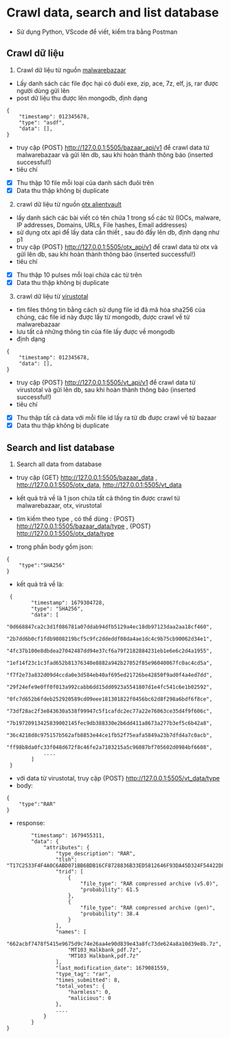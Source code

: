 # Crawl data, search and list database
- Sử dụng Python, VScode để viết, kiểm tra bằng Postman

## Crawl dữ liệu
1. Crawl dữ liệu từ nguồn [malwarebazaar](https://bazaar.abuse.ch/browse/)
- Lấy danh sách các file đọc hại có đuôi exe, zip, ace, 7z, elf, js, rar được người dùng gửi lên 
- post dữ liệu thu được lên mongodb, định dạng
```
{
    "timestamp": 012345678,
    "type": "asdf",
    "data": [],
}
```
- truy cập {POST} http://127.0.0.1:5505/bazaar_api/v1 để crawl data từ malwarebazaar và gửi lên db, sau khi hoàn thành thông báo (inserted successful!)
- tiêu chí
* [x] Thu thập 10 file mỗi loại của danh sách đuôi trên
* [x] Data thu thập không bị duplicate

2. crawl dữ liệu từ nguồn [otx alientvault](https://otx.alienvault.com/dashboard/new)
- lấy danh sách các bài viết có tên chứa 1 trong số các từ (IOCs, malware, IP addresses, Domains, URLs, File hashes, Email addresses)
- sử dụng otx api để lấy data cần thiết , sau đó đấy lên db, định dạng như p1
- truy cập {POST} http://127.0.0.1:5505/otx_api/v1 để crawl data từ otx và gửi lên db, sau khi hoàn thành thông báo (inserted successful!)
- tiêu chí
* [x] Thu thập 10 pulses mỗi loại chứa các từ trên
* [x] Data thu thập không bị duplicate

3. crawl dữ liệu từ [virustotal](https://www.virustotal.com/gui/home/search)
- tìm files thông tin bằng cách sử dụng file id đã mã hóa sha256 của chúng, các file id này được lấy từ mongodb, được crawl về từ malwarebazaar
- lưu tất cả những thông tin của file lấy được về mongodb
- định dạng
```
{
    "timestamp": 012345678,
    "data": [],
}
```
- truy cập {POST} http://127.0.0.1:5505/vt_api/v1 để crawl data từ virustotal và gửi lên db, sau khi hoàn thành thông báo (inserted successful!)
- tiêu chí
* [x] Thu thập tất cả data với mỗi file id lấy ra từ db được crawl về từ bazaar
* [x] Data thu thập không bị duplicate

## Search and list database
1. Search all data from database
- truy cập {GET} http://127.0.0.1:5505/bazaar_data , http://127.0.0.1:5505/otx_data, http://127.0.0.1:5505/vt_data
- kết quả trả về là 1 json chứa tất cả thông tin được crawl từ malwarebazaar, otx, virustotal

- tìm kiếm theo type , có thể dùng : {POST} http://127.0.0.1:5505/bazaar_data/type ,
{POST} http://127.0.0.1:5505/otx_data/type 
- trong phần body gồm json:
```
{
    "type":"SHA256"
}
```
- kết quả trả về là:
```
 {
        "timestamp": 1679304728,
        "type": "SHA256",
        "data": [
            "0d668847ca2c3d1f086781a07ddab94dfb5129a4ec18db97123daa2aa18cf460",
            "2b7dd6b0cf1fdb9808219bcf5c9fc2ddeddf08da4ae1dc4c9b75cb90062d34e1",
            "4fc37b100e8dbdea27042487dd94e37cf6a79f2182884231eb1e6e6c2d4a1955",
            "1ef14f23c1c3fad652b81376340e8882a942b27052f85e96040067fc0ac4cd5a",
            "f7f2e73a832d09d4ccda0e3d584eb40af695ed21726be42850f9ad0f4a4ed7dd",
            "29f24efe9e0ff0f013a992cabb6dd15dd0923a5541807d1e4fc541c6e1b02592",
            "0fc7d652b6fdeb252920589cd09eee181301822f0456bc62d8f298a6bdf6f8ce",
            "73df28ac2f3e843630a538f99947c5f1cafdc2ec77a22e76063ce35d4f9f606c",
            "7b19720913425839002145fec9db388330e2b6dd411a8673a277b3ef5c6b42a8",
            "36c4218d8c975157b562afb8853e44ce1fb52f75eafa5849a23b7dfd4a7c0acb",
            "ff98b8da0fc33f048d672f8c46fe2a7103215a5c96087bf705602d0984bf6608",
            ....
        ]
 }
```
- với data từ virustotal, truy cập {POST} http://127.0.0.1:5505/vt_data/type
- body:
```
{
    "type":"RAR"
}
```
- response:
``` {
        "timestamp": 1679455311,
        "data": {
            "attributes": {
                "type_description": "RAR",
                "tlsh": "T17C2533F4F4A0C6ABD071BB6BDB16CF8728836B33ED5812646F93DA45D324F54422D822",
                "trid": [
                    {
                        "file_type": "RAR compressed archive (v5.0)",
                        "probability": 61.5
                    },
                    {
                        "file_type": "RAR compressed archive (gen)",
                        "probability": 38.4
                    }
                ],
                "names": [
                    "662acbf7478f5415e9675d9c74e26aa4e90d839e43a8fc73de624a8a10d39e8b.7z",
                    "MT103_Halkbank_pdf.7z",
                    "MT103 Halkbank,pdf.7z"
                ],
                "last_modification_date": 1679081559,
                "type_tag": "rar",
                "times_submitted": 8,
                "total_votes": {
                    "harmless": 0,
                    "malicious": 0
                },
                ....
            }
        }
}
```